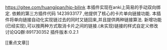 https://gitee.com/huangjipan/hjp-bilink
本插件实现在anki上简易的手动双向绑定.
依赖的第三方插件代码 1423933177 ,他提供了核心的卡片单向链接功能.
本插件将单向链接自动化实现链过去的同时又链回来,并且提供两种链接算法.
新增功能(已经实现),可以按两种方式取消卡片之间的链接.(未实现)链接的样式自定义修改
讨论QQ群:891730352
插件版本:0.2.1

[[重点文章]]